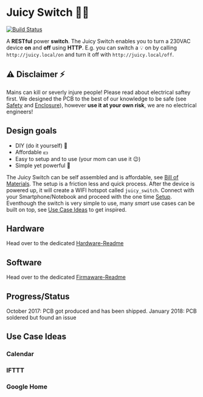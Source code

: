 # Juicy Switch :electric_plug::tangerine:

[![Build Status](https://travis-ci.org/juicyiot/juicy-switch.svg?branch=master)](https://travis-ci.org/juicyiot/juicy-switch)

A **RESTful** power **switch**.
The Juicy Switch enables you to turn a 230VAC device **on** and **off** using **HTTP**. E.g. you can switch a :bulb: on by calling `http://juicy.local/on`
and turn it off with `http://juicy.local/off`.

## :warning: Disclaimer :zap:
Mains can kill or severly injure people! Please read about electrical saftey first.
We designed the PCB to the best of our knowledge to be safe (see [Safety](hardware/README.md#safety) and [Enclosure](hardware/Readme.md#enclosure)), however **use it at your own risk**, we are no electrical engineers!

## Design goals
- DIY (do it yourself) :hammer:
- Affordable :dollar:
- Easy to setup and to use (your mom can use it :wink:)
- Simple yet powerful :rocket:

The Juicy Switch can be self assembled and is affordable, see [Bill of Materials](hardware/README.md#bill-of-materials). The setup is a friction less and quick process. After the device is powered up, it will create a WIFI hotspot called `juicy_switch`. Connect with your Smartphone/Notebook and proceed with the one time [Setup](firmware/README.md#setup). Eventhough the switch is very simple to use, many *smart* use cases can be built on top, see [Use Case Ideas](#use-case-ideas) to get inspired.

## Hardware
Head over to the dedicated [Hardware-Readme](hardware/README.md#setup)

## Software
Head over to the dedicated [Firmaware-Readme](firmware/README.md#setup)

## Progress/Status
October 2017: PCB got produced and has been shipped.
January 2018: PCB soldered but found an issue

## Use Case Ideas
### Calendar
### IFTTT
### Google Home
